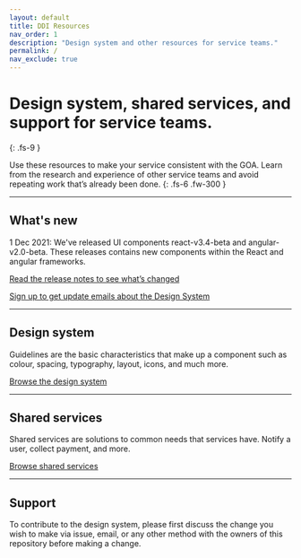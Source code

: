 ```yaml
---
layout: default
title: DDI Resources
nav_order: 1
description: "Design system and other resources for service teams."
permalink: /
nav_exclude: true
---
```


# Design system, shared services, and support for service teams.
{: .fs-9 }

Use these resources to make your service consistent with the GOA. Learn from the research and experience of other service teams and avoid repeating work that’s already been done.
{: .fs-6 .fw-300 }



---

## What's new
1 Dec 2021: We've released UI components react-v3.4-beta and angular-v2.0-beta. These releases contains new components within the React and angular frameworks.

[Read the release notes to see what’s changed](https://github.com/GovAlta/ui-components/releases)

[Sign up to get update emails about the Design System]()


---

## Design system

Guidelines are the basic characteristics that make up a component such as colour, spacing, typography, layout, icons, and much more.

[Browse the design system](https://twjeffery.github.io/DIO-test-2/design-system)

---

## Shared services

Shared services are solutions to common needs that services have. Notify a user, collect payment, and more.

[Browse shared services](https://twjeffery.github.io/DIO-test-2/docs/shared-services)

---

## Support

To contribute to the design system, please first discuss the change you wish to make via issue, email, or any other method with the owners of this repository before making a change.
